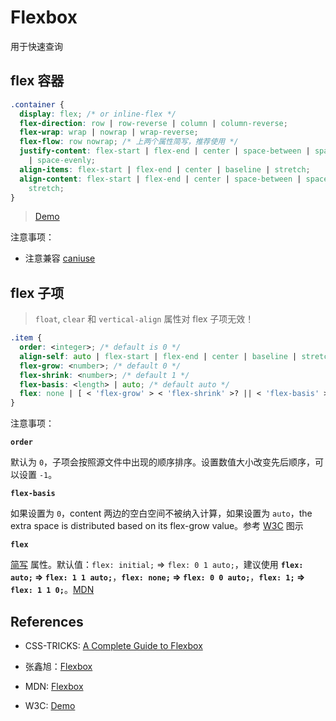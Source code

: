 # Flexbox

用于快速查询

## flex 容器

```css
.container {
  display: flex; /* or inline-flex */
  flex-direction: row | row-reverse | column | column-reverse;
  flex-wrap: wrap | nowrap | wrap-reverse;
  flex-flow: row nowrap; /* 上两个属性简写，推荐使用 */
  justify-content: flex-start | flex-end | center | space-between | space-around
    | space-evenly;
  align-items: flex-start | flex-end | center | baseline | stretch;
  align-content: flex-start | flex-end | center | space-between | space-around |
    stretch;
}
```

> [Demo](https://codepen.io/yuliangmu/pen/aRYJPx/)

注意事项：

- 注意兼容 [caniuse][flexbox]

[flexbox]: (https://caniuse.com/#search=flexbox)

## flex 子项

> `float`, `clear` 和 `vertical-align` 属性对 flex 子项无效！

```css
.item {
  order: <integer>; /* default is 0 */
  align-self: auto | flex-start | flex-end | center | baseline | stretch;
  flex-grow: <number>; /* default 0 */
  flex-shrink: <number>; /* default 1 */
  flex-basis: <length> | auto; /* default auto */
  flex: none | [ < 'flex-grow' > < 'flex-shrink' >? || < 'flex-basis' > ];
}
```

注意事项：

**`order`**

默认为 `0`，子项会按照源文件中出现的顺序排序。设置数值大小改变先后顺序，可以设置 `-1`。

**`flex-basis`**

如果设置为 `0`，content 两边的空白空间不被纳入计算，如果设置为 `auto`，the extra space is distributed based on its flex-grow value。参考 [W3C](https://www.w3.org/TR/css-flexbox-1/images/rel-vs-abs-flex.svg) 图示

**`flex`**

[简写](https://developer.mozilla.org/en-US/docs/Web/CSS/Shorthand_properties) 属性。默认值：`flex: initial;` => `flex: 0 1 auto;`，建议使用 **`flex: auto;` => `flex: 1 1 auto;`**，**`flex: none;` => `flex: 0 0 auto;`**，**`flex: 1;` => `flex: 1 1 0;`**。[MDN](https://developer.mozilla.org/en-US/docs/Web/CSS/flex#Syntax)

## References

- CSS-TRICKS: [A Complete Guide to Flexbox](https://css-tricks.com/snippets/css/a-guide-to-flexbox/)

- 张鑫旭：[Flexbox](https://www.zhangxinxu.com/wordpress/2018/10/display-flex-css3-css/)

- MDN: [Flexbox](https://developer.mozilla.org/en-US/docs/Glossary/Flexbox)

- W3C: [Demo](https://www.w3.org/TR/css-flexbox/#overview)
